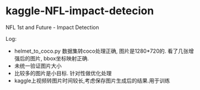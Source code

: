 # kaggle-NFL-impact-detecion
NFL 1st and Future - Impact Detection

Log: 
* helmet_to_coco.py 数据集转coco处理正确, 图片是1280*720的.  看了几张增强后的图片, bbox坐标映射正确. 
* 未统一验证图片大小
* 比较多的图片是小目标. 针对性做优化处理
* kaggle上视频转图片时间较长,考虑保存图片生成后的结果.用于训练
